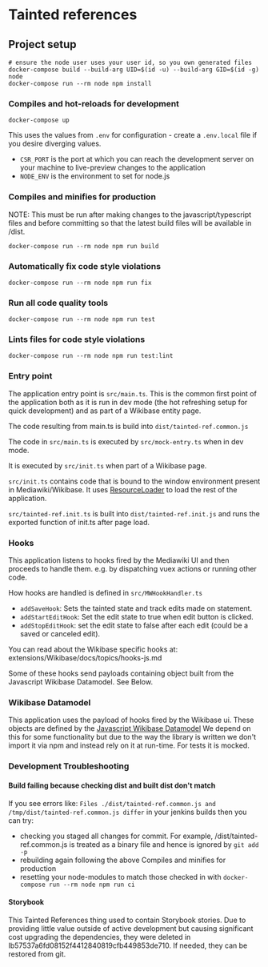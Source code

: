 # Tainted references

## Project setup
```
# ensure the node user uses your user id, so you own generated files
docker-compose build --build-arg UID=$(id -u) --build-arg GID=$(id -g) node
docker-compose run --rm node npm install
```

### Compiles and hot-reloads for development
```
docker-compose up
```

This uses the values from `.env` for configuration - create a `.env.local` file if you desire diverging values.

* `CSR_PORT` is the port at which you can reach the development server on your machine to live-preview changes to the application
* `NODE_ENV` is the environment to set for node.js


### Compiles and minifies for production

NOTE: This must be run after making changes to the javascript/typescript files and before committing so that the latest build files will be available in /dist.

```
docker-compose run --rm node npm run build
```

### Automatically fix code style violations
```
docker-compose run --rm node npm run fix
```

### Run all code quality tools
```
docker-compose run --rm node npm run test
```

### Lints files for code style violations
```
docker-compose run --rm node npm run test:lint
```

### Entry point
The application entry point is `src/main.ts`. This is the common first point of the application both as it is run in
dev mode (the hot refreshing setup for quick development) and as part of a Wikibase entity page.

The code resulting from main.ts is build into `dist/tainted-ref.common.js`

The code in `src/main.ts` is executed by `src/mock-entry.ts` when in dev mode.

It is executed by `src/init.ts` when part of a Wikibase page.

`src/init.ts` contains code that is bound to the window environment present in Mediawiki/Wikibase. It uses [ResourceLoader](https://www.mediawiki.org/wiki/ResourceLoader)
to load the rest of the application.

`src/tainted-ref.init.ts` is built into `dist/tainted-ref.init.js` and runs the exported function of init.ts after page load.


### Hooks
This application listens to hooks fired by the Mediawiki UI and then proceeds to handle them. e.g. by dispatching vuex actions
or running other code.

How hooks are handled is defined in `src/MWHookHandler.ts`

* `addSaveHook`: Sets the tainted state and track edits made on statement.
* `addStartEditHook`: Set the edit state to true when edit button is clicked.
* `addStopEditHook`: set the edit state to false after each edit (could be a saved or canceled edit).

You can read about the Wikibase specific hooks at: extensions/Wikibase/docs/topics/hooks-js.md

Some of these hooks send payloads containing object built from the Javascript Wikibase Datamodel. See Below.

### Wikibase Datamodel
This application uses the payload of hooks fired by the Wikibase ui. These objects are defined by the [Javascript Wikibase Datamodel](https://github.com/wmde/WikibaseDataModelJavaScript)
We depend on this for some functionality but due to the way the library is written we don't import it via npm and instead rely on it at run-time.
For tests it is mocked.

### Development Troubleshooting
#### Build failing because checking dist and built dist don't match
If you see errors like:
`Files ./dist/tainted-ref.common.js and /tmp/dist/tainted-ref.common.js differ` in your jenkins builds then you can try:
* checking you staged all changes for commit. For example, /dist/tainted-ref.common.js is treated as a binary file and hence is ignored
by `git add -p`
* rebuilding again following the above Compiles and minifies for production
* resetting your node-modules to match those checked in with `docker-compose run --rm node npm run ci`

#### Storybook
This Tainted References thing used to contain Storybook stories.
Due to providing little value outside of active development but causing significant cost upgrading the dependencies,
they were deleted in Ib57537a6fd08152f4412840819cfb449853de710.
If needed, they can be restored from git.
